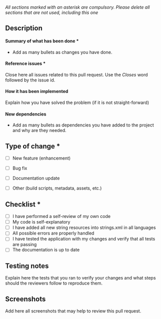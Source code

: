 *All sections marked with an asterisk are compulsory. Please delete all sections that are not used, including this one*

## Description
#### Summary of what has been done *

- Add as many bullets as changes you have done.

#### Reference issues *

Close here all issues related to this pull request. Use the *Closes* word followed by the issue id.

#### How it has been implemented

Explain how you have solved the problem (if it is not straight-forward)

#### New dependencies

- Add as many bullets as dependencies you have added to the project and why are they needed.


## Type of change *
- [ ] New feature (enhancement)
- [ ] Bug fix
- [ ] Documentation update  
- [ ] Other (build scripts, metadata, assets, etc.)


## Checklist *
- [ ] I have performed a self-review of my own code
- [ ] My code is self-explanatory  
- [ ] I have added all new string resources into strings.xml in all languages
- [ ] All possible errors are properly handled  
- [ ] I have tested the application with my changes and verify that all tests are passing
- [ ] The documentation is up to date

## Testing notes

Explain here the tests that you ran to verify your changes and what steps should the reviewers follow to reproduce them.


## Screenshots

Add here all screenshots that may help to review this pull request.
